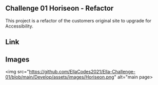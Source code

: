 ## Challenge 01 Horiseon - Refactor

This project is a refactor of the customers original site to upgrade for Accessibility.

## Link


## Images
<img src="https://github.com/EllaCodes2021/Ella-Challenge-01/blob/main/Develop/assets/images/Horiseon.png" alt="main page>

